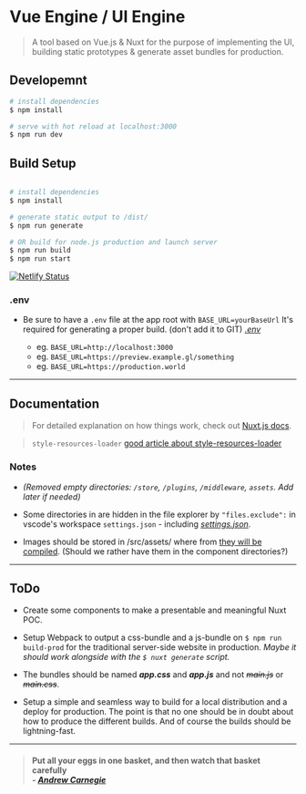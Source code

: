 # Vue Engine / UI Engine

> A tool based on Vue.js & Nuxt for the purpose of implementing the UI, building static prototypes & generate asset bundles for production.

## Developemnt

``` bash
# install dependencies
$ npm install

# serve with hot reload at localhost:3000
$ npm run dev
```

## Build Setup 

``` bash

# install dependencies
$ npm install

# generate static output to /dist/
$ npm run generate

# OR build for node.js production and launch server
$ npm run build
$ npm run start
```

[![Netlify Status](https://api.netlify.com/api/v1/badges/556a9a47-583d-4fec-b77e-2e3d27452050/deploy-status)](https://app.netlify.com/sites/vue-engine/deploys)

### .env
- Be sure to have a `.env` file at the app root with `BASE_URL=yourBaseUrl` It's required for generating a proper build. (don't add it to GIT) *[.env](src/.env)*

    - eg. `BASE_URL=http://localhost:3000`
    - eg. `BASE_URL=https://preview.example.gl/something`
    - eg. `BASE_URL=https://production.world`

____
## Documentation

> For detailed explanation on how things work, check out [Nuxt.js docs](https://nuxtjs.org).

> `style-resources-loader` [good article about style-resources-loader](https://dev.to/lynnewritescode/my-scss-setup-within-a-vue-cli-3-project-4jan)

### Notes
- *(Removed empty directories: `/store`, `/plugins`, `/middleware`, `assets`. Add later if needed)*

- Some directories in are hidden in the file explorer by `"files.exclude":` in vscode's workspace `settings.json` - including *[settings.json](.vscode/settings.json)*.

- Images should be stored in /src/assets/ where from [they will be compiled](https://nuxtjs.org/guide/assets#webpacked). (Should we rather have them in the component directories?) 

____

## ToDo

- Create some components to make a presentable and meaningful Nuxt POC.

- Setup Webpack to output a css-bundle and a js-bundle on `$ npm run build-prod` for the traditional server-side website in production. *Maybe it should work alongside with the `$ nuxt generate` script.* 

- The bundles should be named __*app.css*__ and __*app.js*__ and not ~~*main.js*~~ or ~~*main.css*~~.

- Setup a simple and seamless way to build for a local distribution and a deploy for production. The point is that no one should be in doubt about how to produce the different builds. And of course the builds should be lightning-fast.

____

> #### Put all your eggs in one basket, and then watch that basket carefully <br /> - *[Andrew Carnegie](https://en.wikipedia.org/wiki/Andrew_Carnegie)*